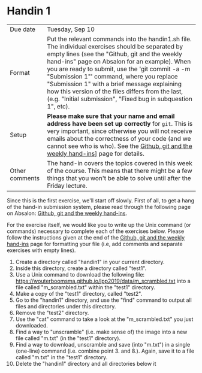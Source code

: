 # Handin 1
<table>
  <tr>
    <td>Due date</td>
    <td>Tuesday, Sep 10 </td>
  </tr>
  <tr>
    <td>Format</td>
    <td>Put the relevant commands into the handin1.sh file. The individual exercises should be separated by empty lines (see the "Github, git and the weekly hand-ins" page on Absalon for an example). When you are ready to submit, use the 'git commit -a -m "Submission 1"' command, where you replace "Submission 1" with a brief message explaining how this version of the files differs from the last, (e.g. "Initial submission", "Fixed bug in subquestion 1", etc).</td>
  </tr>
  <tr>
    <td>Setup</td>
    <td><strong>Please make sure that your name and email address have been set up correctly</strong> for <code>git</code>. This is very important, since otherwise you will not receive emails about the correctness of your code (and we cannot see who is who). See the <a href="https://absalon.ku.dk/courses/35880/pages/github-git-and-the-weekly-hand-ins?module_item_id=801269">Github, git and the weekly hand-ins]</a> page for details.
  </tr> 
  <tr>
    <td>Other comments</td>
    <td>The hand-in covers the topics covered in this week of the course. This means that there might be a few things that you won't be able to solve until after the Friday lecture. </td>
  </tr>
</table>  

Since this is the first exercise, we'll start off slowly. First of all, to get a hang of the hand-in submission system, please read through the following page on Absalon: [Github, git and the weekly hand-ins](https://absalon.ku.dk/courses/35880/pages/github-git-and-the-weekly-hand-ins?module_item_id=801269). 

For the exercise itself, we would like you to write up the Unix command (or commands) necessary to complete each of the exercises below. Please follow the instructions given at the end of the [Github, git and the weekly hand-ins](https://absalon.ku.dk/courses/35880/pages/github-git-and-the-weekly-hand-ins?module_item_id=801269) page for formatting your file (i.e, add comments and separate exercises with empty lines).

1. Create a directory called "handin1" in your current directory.
2. Inside this directory, create a directory called "test1".
3. Use a Unix command to download the following file: https://wouterboomsma.github.io/lpp2019/data/m_scrambled.txt into a file called "m_scrambled.txt" within the "test1" directory.
4. Make a copy of the "test1" directory, called "test2".
5. Go to the "handin1" directory, and use the "find" command to output all files and directories under this directory.
6. Remove the "test2" directory.
7. Use the "cat" command to take a look at the "m_scrambled.txt" you just downloaded.
8. Find a way to "unscramble" (i.e. make sense of) the image into a new file called "m.txt" (in the "test1" directory).
9. Find a way to download, unscramble and save (into "m.txt") in a single (one-line) command (i.e. combine point 3. and 8.). Again, save it to a file called "m.txt" in the "test1" directory.
10. Delete the "handin1" directory and all directories below it

